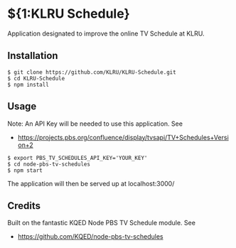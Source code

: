 # ${1:KLRU Schedule}
Application designated to improve the online TV Schedule at KLRU.
## Installation
```
$ git clone https://github.com/KLRU/KLRU-Schedule.git
$ cd KLRU-Schedule
$ npm install
```
## Usage
Note: An API Key will be needed to use this application.
See
* https://projects.pbs.org/confluence/display/tvsapi/TV+Schedules+Version+2
```
$ export PBS_TV_SCHEDULES_API_KEY='YOUR_KEY'
$ cd node-pbs-tv-schedules
$ npm start
```
The application will then be served up at localhost:3000/
## Credits
Built on the fantastic KQED Node PBS TV Schedule module.
See
* https://github.com/KQED/node-pbs-tv-schedules